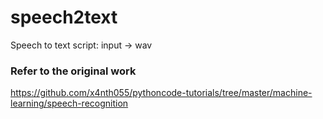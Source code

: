 # speech2text
Speech to text script: input -> wav

### Refer to the original work
https://github.com/x4nth055/pythoncode-tutorials/tree/master/machine-learning/speech-recognition
